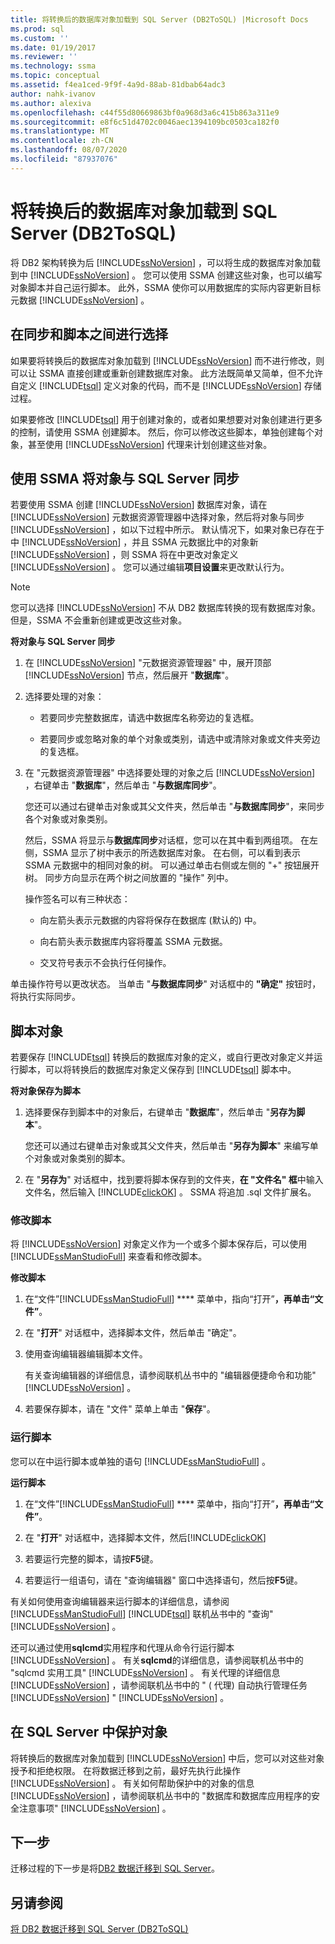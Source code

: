 ```yaml
---
title: 将转换后的数据库对象加载到 SQL Server (DB2ToSQL) |Microsoft Docs
ms.prod: sql
ms.custom: ''
ms.date: 01/19/2017
ms.reviewer: ''
ms.technology: ssma
ms.topic: conceptual
ms.assetid: f4ea1ced-9f9f-4a9d-88ab-81dbab64adc3
author: nahk-ivanov
ms.author: alexiva
ms.openlocfilehash: c44f55d80669863bf0a968d3a6c415b863a311e9
ms.sourcegitcommit: e8f6c51d4702c0046aec1394109bc0503ca182f0
ms.translationtype: MT
ms.contentlocale: zh-CN
ms.lasthandoff: 08/07/2020
ms.locfileid: "87937076"
---
```

# <a name="loading-converted-database-objects-into-sql-server-db2tosql"></a>将转换后的数据库对象加载到 SQL Server (DB2ToSQL) 
将 DB2 架构转换为后 [!INCLUDE[ssNoVersion](../../includes/ssnoversion-md.md)] ，可以将生成的数据库对象加载到中 [!INCLUDE[ssNoVersion](../../includes/ssnoversion-md.md)] 。 您可以使用 SSMA 创建这些对象，也可以编写对象脚本并自己运行脚本。 此外，SSMA 使你可以用数据库的实际内容更新目标元数据 [!INCLUDE[ssNoVersion](../../includes/ssnoversion-md.md)] 。  
  
## <a name="choosing-between-synchronization-and-scripts"></a>在同步和脚本之间进行选择  
如果要将转换后的数据库对象加载到 [!INCLUDE[ssNoVersion](../../includes/ssnoversion-md.md)] 而不进行修改，则可以让 SSMA 直接创建或重新创建数据库对象。 此方法既简单又简单，但不允许自定义 [!INCLUDE[tsql](../../includes/tsql-md.md)] 定义对象的代码，而不是 [!INCLUDE[ssNoVersion](../../includes/ssnoversion-md.md)] 存储过程。  
  
如果要修改 [!INCLUDE[tsql](../../includes/tsql-md.md)] 用于创建对象的，或者如果想要对对象创建进行更多的控制，请使用 SSMA 创建脚本。 然后，你可以修改这些脚本，单独创建每个对象，甚至使用 [!INCLUDE[ssNoVersion](../../includes/ssnoversion-md.md)] 代理来计划创建这些对象。  
  
## <a name="using-ssma-to-synchronize-objects-with-sql-server"></a>使用 SSMA 将对象与 SQL Server 同步  
若要使用 SSMA 创建 [!INCLUDE[ssNoVersion](../../includes/ssnoversion-md.md)] 数据库对象，请在 [!INCLUDE[ssNoVersion](../../includes/ssnoversion-md.md)] 元数据资源管理器中选择对象，然后将对象与同步 [!INCLUDE[ssNoVersion](../../includes/ssnoversion-md.md)] ，如以下过程中所示。 默认情况下，如果对象已存在于中 [!INCLUDE[ssNoVersion](../../includes/ssnoversion-md.md)] ，并且 SSMA 元数据比中的对象新 [!INCLUDE[ssNoVersion](../../includes/ssnoversion-md.md)] ，则 SSMA 将在中更改对象定义 [!INCLUDE[ssNoVersion](../../includes/ssnoversion-md.md)] 。 您可以通过编辑**项目设置**来更改默认行为。  
  
> [!NOTE]  
> 您可以选择 [!INCLUDE[ssNoVersion](../../includes/ssnoversion-md.md)] 不从 DB2 数据库转换的现有数据库对象。 但是，SSMA 不会重新创建或更改这些对象。  
  
**将对象与 SQL Server 同步**  
  
1.  在 [!INCLUDE[ssNoVersion](../../includes/ssnoversion-md.md)] "元数据资源管理器" 中，展开顶部 [!INCLUDE[ssNoVersion](../../includes/ssnoversion-md.md)] 节点，然后展开 "**数据库**"。  
  
2.  选择要处理的对象：  
  
    -   若要同步完整数据库，请选中数据库名称旁边的复选框。  
  
    -   若要同步或忽略对象的单个对象或类别，请选中或清除对象或文件夹旁边的复选框。  
  
3.  在 "元数据资源管理器" 中选择要处理的对象之后 [!INCLUDE[ssNoVersion](../../includes/ssnoversion-md.md)] ，右键单击 "**数据库**"，然后单击 "**与数据库同步**"。  
  
    您还可以通过右键单击对象或其父文件夹，然后单击 "**与数据库同步**"，来同步各个对象或对象类别。  
  
    然后，SSMA 将显示与**数据库同步**对话框，您可以在其中看到两组项。 在左侧，SSMA 显示了树中表示的所选数据库对象。 在右侧，可以看到表示 SSMA 元数据中的相同对象的树。 可以通过单击右侧或左侧的 "+" 按钮展开树。 同步方向显示在两个树之间放置的 "操作" 列中。  
  
    操作签名可以有三种状态：  
  
    -   向左箭头表示元数据的内容将保存在数据库 (默认的) 中。  
  
    -   向右箭头表示数据库内容将覆盖 SSMA 元数据。  
  
    -   交叉符号表示不会执行任何操作。  
  
单击操作符号以更改状态。 当单击 "**与数据库同步**" 对话框中的 **"确定"** 按钮时，将执行实际同步。  
  
## <a name="scripting-objects"></a>脚本对象  
若要保存 [!INCLUDE[tsql](../../includes/tsql-md.md)] 转换后的数据库对象的定义，或自行更改对象定义并运行脚本，可以将转换后的数据库对象定义保存到 [!INCLUDE[tsql](../../includes/tsql-md.md)] 脚本中。  
  
**将对象保存为脚本**  
  
1.  选择要保存到脚本中的对象后，右键单击 "**数据库**"，然后单击 "**另存为脚本**"。  
  
    您还可以通过右键单击对象或其父文件夹，然后单击 "**另存为脚本**" 来编写单个对象或对象类别的脚本。  
  
2.  在 "**另存为**" 对话框中，找到要将脚本保存到的文件夹，**在 "文件名" 框**中输入文件名，然后输入 [!INCLUDE[clickOK](../../includes/clickok-md.md)] 。 SSMA 将追加 .sql 文件扩展名。  
  
### <a name="modifying-scripts"></a>修改脚本  
将 [!INCLUDE[ssNoVersion](../../includes/ssnoversion-md.md)] 对象定义作为一个或多个脚本保存后，可以使用 [!INCLUDE[ssManStudioFull](../../includes/ssmanstudiofull-md.md)] 来查看和修改脚本。  
  
**修改脚本**  
  
1.  在“文件”[!INCLUDE[ssManStudioFull](../../includes/ssmanstudiofull-md.md)] **** 菜单中，指向“打开”****，再单击“文件”****。  
  
2.  在 "**打开**" 对话框中，选择脚本文件，然后单击 "确定"。
  
3.  使用查询编辑器编辑脚本文件。  
  
    有关查询编辑器的详细信息，请参阅联机丛书中的 "编辑器便捷命令和功能" [!INCLUDE[ssNoVersion](../../includes/ssnoversion-md.md)] 。  
  
4.  若要保存脚本，请在 "文件" 菜单上单击 "**保存**"。  
  
### <a name="running-scripts"></a>运行脚本  
您可以在中运行脚本或单独的语句 [!INCLUDE[ssManStudioFull](../../includes/ssmanstudiofull-md.md)] 。  
  
**运行脚本**  
  
1.  在“文件”[!INCLUDE[ssManStudioFull](../../includes/ssmanstudiofull-md.md)] **** 菜单中，指向“打开”****，再单击“文件”****。  
  
2.  在 "**打开**" 对话框中，选择脚本文件，然后[!INCLUDE[clickOK](../../includes/clickok-md.md)]  
  
3.  若要运行完整的脚本，请按**F5**键。  
  
4.  若要运行一组语句，请在 "查询编辑器" 窗口中选择语句，然后按**F5**键。  
  
有关如何使用查询编辑器来运行脚本的详细信息，请参阅 [!INCLUDE[ssManStudioFull](../../includes/ssmanstudiofull-md.md)] [!INCLUDE[tsql](../../includes/tsql-md.md)] 联机丛书中的 "查询" [!INCLUDE[ssNoVersion](../../includes/ssnoversion-md.md)] 。  
  
还可以通过使用**sqlcmd**实用程序和代理从命令行运行脚本 [!INCLUDE[ssNoVersion](../../includes/ssnoversion-md.md)] 。 有关**sqlcmd**的详细信息，请参阅联机丛书中的 "sqlcmd 实用工具" [!INCLUDE[ssNoVersion](../../includes/ssnoversion-md.md)] 。 有关代理的详细信息 [!INCLUDE[ssNoVersion](../../includes/ssnoversion-md.md)] ，请参阅联机丛书中的 " ( 代理) 自动执行管理任务 [!INCLUDE[ssNoVersion](../../includes/ssnoversion-md.md)] " [!INCLUDE[ssNoVersion](../../includes/ssnoversion-md.md)] 。  
  
## <a name="securing-objects-in-sql-server"></a>在 SQL Server 中保护对象  
将转换后的数据库对象加载到 [!INCLUDE[ssNoVersion](../../includes/ssnoversion-md.md)] 中后，您可以对这些对象授予和拒绝权限。 在将数据迁移到之前，最好先执行此操作 [!INCLUDE[ssNoVersion](../../includes/ssnoversion-md.md)] 。 有关如何帮助保护中的对象的信息 [!INCLUDE[ssNoVersion](../../includes/ssnoversion-md.md)] ，请参阅联机丛书中的 "数据库和数据库应用程序的安全注意事项" [!INCLUDE[ssNoVersion](../../includes/ssnoversion-md.md)] 。  
  
## <a name="next-step"></a>下一步  
迁移过程的下一步是将[DB2 数据迁移到 SQL Server](https://msdn.microsoft.com/86cbd39f-6dac-409a-9ce1-7dd54403f84b)。  
  
## <a name="see-also"></a>另请参阅  
[将 DB2 数据迁移到 SQL Server &#40;DB2ToSQL&#41;](../../ssma/db2/migrating-db2-data-into-sql-server-db2tosql.md)  
  
